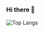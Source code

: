 ### Hi there 👋

![Top Langs](https://github-readme-stats.vercel.app/api/top-langs/?username=kyj0503&layout=compact)
